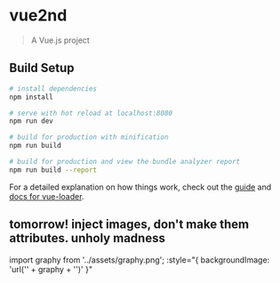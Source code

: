 # vue2nd

> A Vue.js project

## Build Setup

``` bash
# install dependencies
npm install

# serve with hot reload at localhost:8080
npm run dev

# build for production with minification
npm run build

# build for production and view the bundle analyzer report
npm run build --report
```

For a detailed explanation on how things work, check out the [guide](http://vuejs-templates.github.io/webpack/) and [docs for vue-loader](http://vuejs.github.io/vue-loader).


## tomorrow! inject images, don't make them attributes. unholy madness
import graphy from '../assets/graphy.png';
:style="{ backgroundImage: 'url(\'' + graphy + '\')' }"